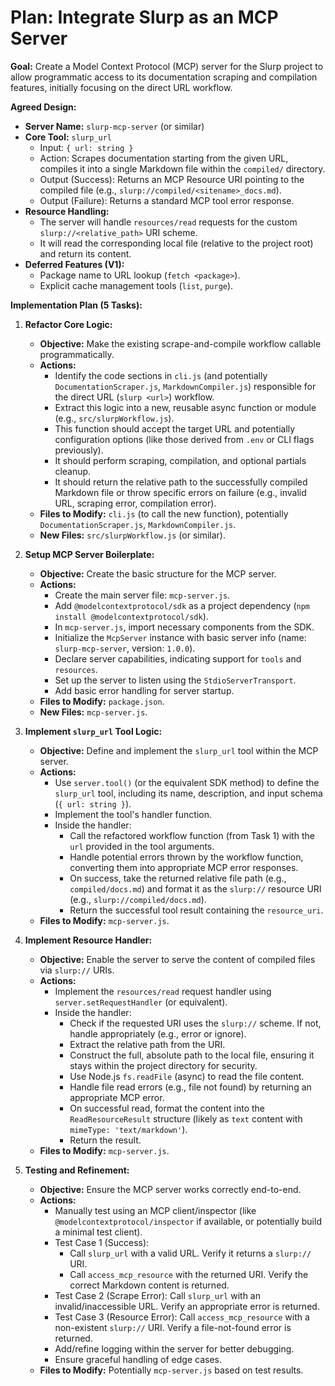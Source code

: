 # Plan: Integrate Slurp as an MCP Server

**Goal:** Create a Model Context Protocol (MCP) server for the Slurp project to allow programmatic access to its documentation scraping and compilation features, initially focusing on the direct URL workflow.

**Agreed Design:**

*   **Server Name:** `slurp-mcp-server` (or similar)
*   **Core Tool:** `slurp_url`
    *   Input: `{ url: string }`
    *   Action: Scrapes documentation starting from the given URL, compiles it into a single Markdown file within the `compiled/` directory.
    *   Output (Success): Returns an MCP Resource URI pointing to the compiled file (e.g., `slurp://compiled/<sitename>_docs.md`).
    *   Output (Failure): Returns a standard MCP tool error response.
*   **Resource Handling:**
    *   The server will handle `resources/read` requests for the custom `slurp://<relative_path>` URI scheme.
    *   It will read the corresponding local file (relative to the project root) and return its content.
*   **Deferred Features (V1):**
    *   Package name to URL lookup (`fetch <package>`).
    *   Explicit cache management tools (`list`, `purge`).

**Implementation Plan (5 Tasks):**

1.  **Refactor Core Logic:**
    *   **Objective:** Make the existing scrape-and-compile workflow callable programmatically.
    *   **Actions:**
        *   Identify the code sections in `cli.js` (and potentially `DocumentationScraper.js`, `MarkdownCompiler.js`) responsible for the direct URL (`slurp <url>`) workflow.
        *   Extract this logic into a new, reusable async function or module (e.g., `src/slurpWorkflow.js`).
        *   This function should accept the target URL and potentially configuration options (like those derived from `.env` or CLI flags previously).
        *   It should perform scraping, compilation, and optional partials cleanup.
        *   It should return the relative path to the successfully compiled Markdown file or throw specific errors on failure (e.g., invalid URL, scraping error, compilation error).
    *   **Files to Modify:** `cli.js` (to call the new function), potentially `DocumentationScraper.js`, `MarkdownCompiler.js`.
    *   **New Files:** `src/slurpWorkflow.js` (or similar).

2.  **Setup MCP Server Boilerplate:**
    *   **Objective:** Create the basic structure for the MCP server.
    *   **Actions:**
        *   Create the main server file: `mcp-server.js`.
        *   Add `@modelcontextprotocol/sdk` as a project dependency (`npm install @modelcontextprotocol/sdk`).
        *   In `mcp-server.js`, import necessary components from the SDK.
        *   Initialize the `McpServer` instance with basic server info (name: `slurp-mcp-server`, version: `1.0.0`).
        *   Declare server capabilities, indicating support for `tools` and `resources`.
        *   Set up the server to listen using the `StdioServerTransport`.
        *   Add basic error handling for server startup.
    *   **Files to Modify:** `package.json`.
    *   **New Files:** `mcp-server.js`.

3.  **Implement `slurp_url` Tool Logic:**
    *   **Objective:** Define and implement the `slurp_url` tool within the MCP server.
    *   **Actions:**
        *   Use `server.tool()` (or the equivalent SDK method) to define the `slurp_url` tool, including its name, description, and input schema (`{ url: string }`).
        *   Implement the tool's handler function.
        *   Inside the handler:
            *   Call the refactored workflow function (from Task 1) with the `url` provided in the tool arguments.
            *   Handle potential errors thrown by the workflow function, converting them into appropriate MCP error responses.
            *   On success, take the returned relative file path (e.g., `compiled/docs.md`) and format it as the `slurp://` resource URI (e.g., `slurp://compiled/docs.md`).
            *   Return the successful tool result containing the `resource_uri`.
    *   **Files to Modify:** `mcp-server.js`.

4.  **Implement Resource Handler:**
    *   **Objective:** Enable the server to serve the content of compiled files via `slurp://` URIs.
    *   **Actions:**
        *   Implement the `resources/read` request handler using `server.setRequestHandler` (or equivalent).
        *   Inside the handler:
            *   Check if the requested URI uses the `slurp://` scheme. If not, handle appropriately (e.g., error or ignore).
            *   Extract the relative path from the URI.
            *   Construct the full, absolute path to the local file, ensuring it stays within the project directory for security.
            *   Use Node.js `fs.readFile` (async) to read the file content.
            *   Handle file read errors (e.g., file not found) by returning an appropriate MCP error.
            *   On successful read, format the content into the `ReadResourceResult` structure (likely as `text` content with `mimeType: 'text/markdown'`).
            *   Return the result.
    *   **Files to Modify:** `mcp-server.js`.

5.  **Testing and Refinement:**
    *   **Objective:** Ensure the MCP server works correctly end-to-end.
    *   **Actions:**
        *   Manually test using an MCP client/inspector (like `@modelcontextprotocol/inspector` if available, or potentially build a minimal test client).
        *   Test Case 1 (Success):
            *   Call `slurp_url` with a valid URL. Verify it returns a `slurp://` URI.
            *   Call `access_mcp_resource` with the returned URI. Verify the correct Markdown content is returned.
        *   Test Case 2 (Scrape Error): Call `slurp_url` with an invalid/inaccessible URL. Verify an appropriate error is returned.
        *   Test Case 3 (Resource Error): Call `access_mcp_resource` with a non-existent `slurp://` URI. Verify a file-not-found error is returned.
        *   Add/refine logging within the server for better debugging.
        *   Ensure graceful handling of edge cases.
    *   **Files to Modify:** Potentially `mcp-server.js` based on test results.
